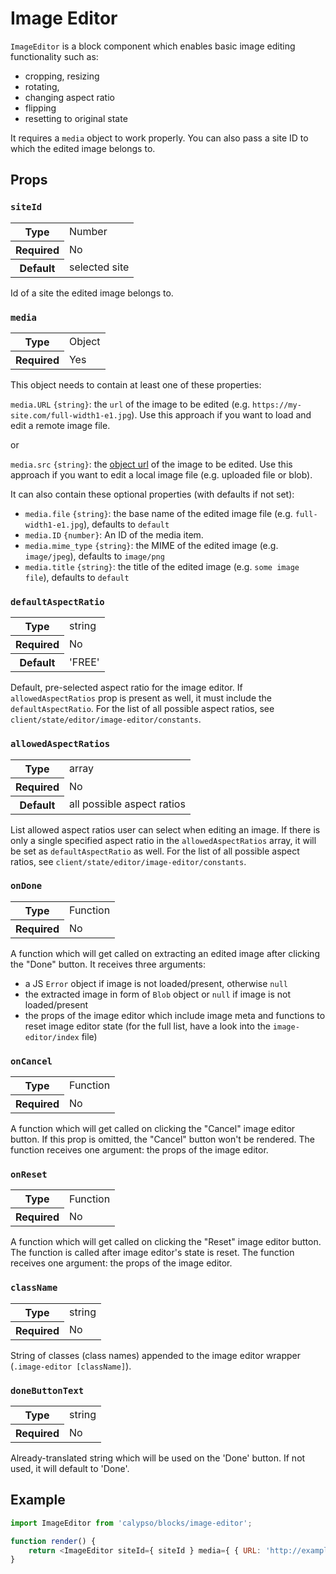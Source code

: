 # Image Editor

`ImageEditor` is a block component which enables basic image editing functionality such as:

- cropping, resizing
- rotating,
- changing aspect ratio
- flipping
- resetting to original state

It requires a `media` object to work properly. You can also pass a site ID to which the edited image belongs to.

## Props

### `siteId`

<table>
	<tr><th>Type</th><td>Number</td></tr>
	<tr><th>Required</th><td>No</td></tr>
	<tr><th>Default</th><td>selected site</td></tr>
</table>

Id of a site the edited image belongs to.

### `media`

<table>
	<tr><th>Type</th><td>Object</td></tr>
	<tr><th>Required</th><td>Yes</td></tr>
</table>

This object needs to contain at least one of these properties:

`media.URL` `{string}`: the `url` of the image to be edited (e.g. `https://my-site.com/full-width1-e1.jpg`).
Use this approach if you want to load and edit a remote image file.

or

`media.src` `{string}`: the [object url](https://developer.mozilla.org/en-US/docs/Web/API/URL/createObjectURL) of
the image to be edited. Use this approach if you want to edit a local image file (e.g. uploaded file or blob).

It can also contain these optional properties (with defaults if not set):

- `media.file` `{string}`: the base name of the edited image file (e.g. `full-width1-e1.jpg`), defaults to `default`
- `media.ID` `{number}`: An ID of the media item.
- `media.mime_type` `{string}`: the MIME of the edited image (e.g. `image/jpeg`), defaults to `image/png`
- `media.title` `{string}`: the title of the edited image (e.g. `some image file`), defaults to `default`

### `defaultAspectRatio`

<table>
	<tr><th>Type</th><td>string</td></tr>
	<tr><th>Required</th><td>No</td></tr>
	<tr><th>Default</th><td>'FREE'</td></tr>
</table>

Default, pre-selected aspect ratio for the image editor. If `allowedAspectRatios` prop is present as well,
it must include the `defaultAspectRatio`. For the list of all possible aspect ratios, see
`client/state/editor/image-editor/constants`.

### `allowedAspectRatios`

<table>
	<tr><th>Type</th><td>array</td></tr>
	<tr><th>Required</th><td>No</td></tr>
	<tr><th>Default</th><td>all possible aspect ratios</td></tr>
</table>

List allowed aspect ratios user can select when editing an image. If there is only a single specified aspect ratio in
the `allowedAspectRatios` array, it will be set as `defaultAspectRatio` as well.
For the list of all possible aspect ratios, see `client/state/editor/image-editor/constants`.

### `onDone`

<table>
	<tr><th>Type</th><td>Function</td></tr>
	<tr><th>Required</th><td>No</td></tr>
</table>

A function which will get called on extracting an edited image after clicking the "Done" button.
It receives three arguments:

- a JS `Error` object if image is not loaded/present, otherwise `null`
- the extracted image in form of `Blob` object or `null` if image is not loaded/present
- the props of the image editor which include image meta and functions to reset image editor state (for the full list,
  have a look into the `image-editor/index` file)

### `onCancel`

<table>
	<tr><th>Type</th><td>Function</td></tr>
	<tr><th>Required</th><td>No</td></tr>
</table>

A function which will get called on clicking the "Cancel" image editor button. If this prop is omitted, the "Cancel"
button won't be rendered. The function receives one argument: the props of the image editor.

### `onReset`

<table>
	<tr><th>Type</th><td>Function</td></tr>
	<tr><th>Required</th><td>No</td></tr>
</table>

A function which will get called on clicking the "Reset" image editor button. The function is called after image editor's
state is reset. The function receives one argument: the props of the image editor.

### `className`

<table>
	<tr><th>Type</th><td>string</td></tr>
	<tr><th>Required</th><td>No</td></tr>
</table>

String of classes (class names) appended to the image editor wrapper (`.image-editor [className]`).

### `doneButtonText`

<table>
	<tr><th>Type</th><td>string</td></tr>
	<tr><th>Required</th><td>No</td></tr>
</table>

Already-translated string which will be used on the 'Done' button. If not used, it will default to 'Done'.

## Example

```js
import ImageEditor from 'calypso/blocks/image-editor';

function render() {
	return <ImageEditor siteId={ siteId } media={ { URL: 'http://example.com/image.jpg' } } />;
}
```
